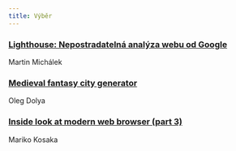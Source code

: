 ```yaml
---
title: Výběr
---
```


### [Lighthouse: Nepostradatelná analýza webu od Google](https://www.vzhurudolu.cz/prirucka/lighthouse)
Martin Michálek

### [Medieval fantasy city generator](http://fantasycities.watabou.ru)
Oleg Dolya

### [Inside look at modern web browser (part 3)](https://developers.google.com/web/updates/2018/09/inside-browser-part3)
Mariko Kosaka
